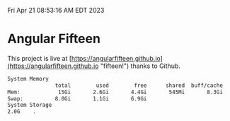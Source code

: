 Fri Apr 21 08:53:16 AM EDT 2023

# Angular Fifteen


This project is live at [https://angularfifteen.github.io](https://angularfifteen.github.io "fifteen!") thanks to Github.

```bash
System Memory
               total        used        free      shared  buff/cache   available
Mem:            15Gi       2.6Gi       4.4Gi       545Mi       8.3Gi        11Gi
Swap:          8.0Gi       1.1Gi       6.9Gi
System Storage
2.0G	.
```
